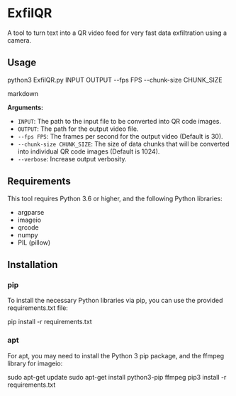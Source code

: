 # ExfilQR
A tool to turn text into a QR video feed for very fast data exfiltration using a camera.
## Usage

python3 ExfilQR.py INPUT OUTPUT --fps FPS --chunk-size CHUNK_SIZE

markdown


**Arguments:**

- `INPUT`: The path to the input file to be converted into QR code images.
- `OUTPUT`: The path for the output video file.
- `--fps FPS`: The frames per second for the output video (Default is 30).
- `--chunk-size CHUNK_SIZE`: The size of data chunks that will be converted into individual QR code images (Default is 1024).
- `--verbose`: Increase output verbosity.

## Requirements

This tool requires Python 3.6 or higher, and the following Python libraries:

- argparse
- imageio
- qrcode
- numpy
- PIL (pillow)
## Installation

### pip

To install the necessary Python libraries via pip, you can use the provided requirements.txt file:

pip install -r requirements.txt

### apt

For apt, you may need to install the Python 3 pip package, and the ffmpeg library for imageio:


sudo apt-get update
sudo apt-get install python3-pip ffmpeg
pip3 install -r requirements.txt
